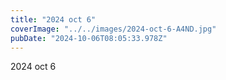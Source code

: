 ```yaml
---
title: "2024 oct 6"
coverImage: "../../images/2024-oct-6-A4ND.jpg"
pubDate: "2024-10-06T08:05:33.978Z"
---
```


2024 oct 6
